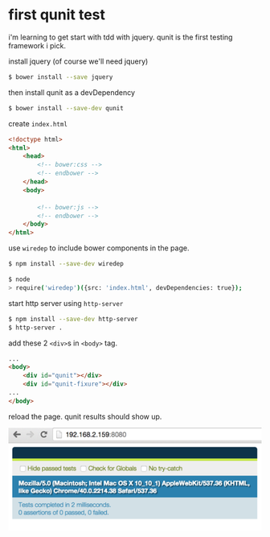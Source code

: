 # first qunit test

i'm learning to get start with tdd with jquery. qunit is the first testing framework i pick.

install jquery (of course we'll need jquery)

```sh
$ bower install --save jquery
```

then install qunit as a devDependency

```sh
$ bower install --save-dev qunit
```

create `index.html`

```html
<!doctype html>
<html>
	<head>
		<!-- bower:css -->
		<!-- endbower -->
	</head>
	<body>

		<!-- bower:js -->
		<!-- endbower -->
	</body>
</html>
```

use `wiredep` to include bower components in the page.

```sh
$ npm install --save-dev wiredep
```

```sh
$ node
> require('wiredep')({src: 'index.html', devDependencies: true});
```

start http server using `http-server`

```sh
$ npm install --save-dev http-server
$ http-server .
```

add these 2 `<div>`s in `<body>` tag.

```html
...
<body>
	<div id="qunit"></div>
	<div id="qunit-fixure"></div>
...
</body>
```

reload the page. qunit results should show up.

![qunit page](screenshots/01.png)